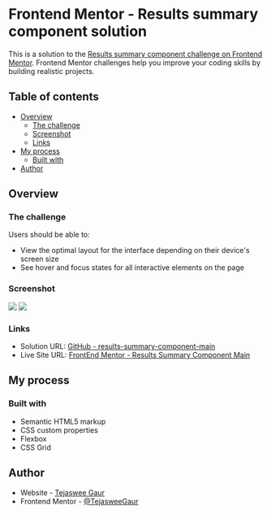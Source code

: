 # Frontend Mentor - Results summary component solution

This is a solution to the [Results summary component challenge on Frontend Mentor](https://www.frontendmentor.io/challenges/results-summary-component-CE_K6s0maV). Frontend Mentor challenges help you improve your coding skills by building realistic projects. 

## Table of contents

- [Overview](#overview)
  - [The challenge](#the-challenge)
  - [Screenshot](#screenshot)
  - [Links](#links)
- [My process](#my-process)
  - [Built with](#built-with)
- [Author](#author)

## Overview

### The challenge

Users should be able to:

- View the optimal layout for the interface depending on their device's screen size
- See hover and focus states for all interactive elements on the page

### Screenshot

![](./screenshots/Web.design.png.jpg)
![](./screenshots/Mobile.design.png.jpg)


### Links

- Solution URL: [GitHub - results-summary-component-main](https://github.com/TejasweeGaur/results-summary-component-main)
- Live Site URL: [FrontEnd Mentor - Results Summary Component Main](https://tejasweegaur.github.io/results-summary-component-main/)

## My process

### Built with

- Semantic HTML5 markup
- CSS custom properties
- Flexbox
- CSS Grid

## Author

- Website - [Tejaswee Gaur](https://www.linkedin.com/in/tejaswee-gaur/)
- Frontend Mentor - [@TejasweeGaur ](https://www.frontendmentor.io/profile/TejasweeGaur)
